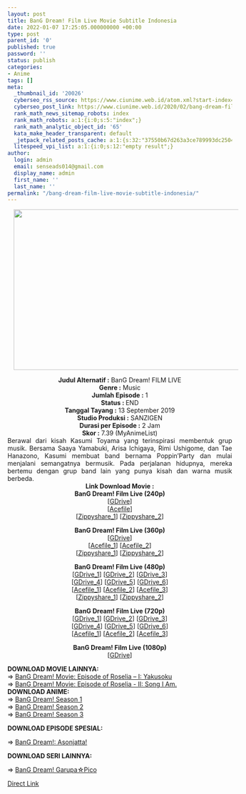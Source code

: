 ```yaml
---
layout: post
title: BanG Dream! Film Live Movie Subtitle Indonesia
date: 2022-01-07 17:25:05.000000000 +00:00
type: post
parent_id: '0'
published: true
password: ''
status: publish
categories:
- Anime
tags: []
meta:
  _thumbnail_id: '20026'
  cyberseo_rss_source: https://www.ciunime.web.id/atom.xml?start-index=1201&max-results=150
  cyberseo_post_link: https://www.ciunime.web.id/2020/02/bang-dream-film-live-movie-subtitle.html
  rank_math_news_sitemap_robots: index
  rank_math_robots: a:1:{i:0;s:5:"index";}
  rank_math_analytic_object_id: '65'
  kata_make_header_transparent: default
  _jetpack_related_posts_cache: a:1:{s:32:"37550b67d263a3ce789993dc25046c5f";a:2:{s:7:"expires";i:1647034095;s:7:"payload";a:0:{}}}
  litespeed_vpi_list: a:1:{i:0;s:12:"empty result";}
author:
  login: admin
  email: senseads014@gmail.com
  display_name: admin
  first_name: ''
  last_name: ''
permalink: "/bang-dream-film-live-movie-subtitle-indonesia/"
---
```

<div class="separator" style="clear: both; text-align: center;"><a href="https://1.bp.blogspot.com/-adcbSJhlBis/XkWRWTltzHI/AAAAAAAAd6U/1R63kd_dRhMf32pwpVhUni5DK6zAEJvbQCLcBGAsYHQ/s1600/BanG%2BDream%2521%2BFilm%2BLive.jpg" style="margin-left: 1em; margin-right: 1em;"><img border="0" data-original-height="720" data-original-width="1280" height="360" src="{{ site.baseurl }}/assets/2022/01/BanG%2BDream%2521%2BFilm%2BLive.jpg" width="640" /></a></div>
<p>
<div style="text-align: center;"><b>Judul Alternatif :</b>&nbsp;BanG Dream! FILM LIVE</div>
<div style="text-align: center;"><b>Genre :</b>&nbsp;<b></b>Music</div>
<div style="text-align: center;"><b>Jumlah Episode :</b>&nbsp;1<br /><b>Status :&nbsp;</b>END<br /><b>Tanggal Tayang :</b>&nbsp;13 September 2019<br /><b>Studio Produksi :</b>&nbsp;<b></b>SANZIGEN<br /><b>Durasi per Episode :</b>&nbsp;2 Jam</div>
<div style="text-align: center;"><b>Skor :</b>&nbsp;7.39 (MyAnimeList)</div>
<div style="text-align: center;"></div>
<div style="text-align: justify;">Berawal dari kisah Kasumi Toyama yang terinspirasi membentuk grup musik. Bersama Saaya Yamabuki, Arisa Ichigaya, Rimi Ushigome, dan Tae Hanazono, Kasumi membuat band bernama Poppin’Party dan mulai menjalani semangatnya bermusik. Pada perjalanan hidupnya, mereka bertemu dengan grup band lain yang punya kisah dan warna musik berbeda.</div>
<div style="text-align: justify;"></div>
<div style="text-align: justify;"></div>
<div style="text-align: center;"><b>Link Download Movie :</b></div>
<div style="text-align: center;">
<div style="text-align: center;"><b>BanG Dream! Film Live&nbsp;(240p)</b></div>
<div style="text-align: center;">[<a href="https://drive.google.com/uc?export=download&amp;id=1MNH0EajvoYfKgnBmEmETx38sNyPfZ1VX" target="_blank" rel="noopener">GDrive</a>]<br />[<a href="https://acefile.co/f/18217747/bakacan-id-bang-dream-film-live-bd-240p-mp4" target="_blank" rel="noopener">Acefile</a>]<br />[<a href="https://www73.zippyshare.com/v/ZLateE62/file.html" target="_blank" rel="noopener">Zippyshare_1</a>] [<a href="https://www87.zippyshare.com/v/PoMCZWOQ/file.html" target="_blank" rel="noopener">Zippyshare_2</a>]</p>
</div>
</div>
<div style="text-align: center;"><b>BanG Dream! Film Live&nbsp;(360p)</b></div>
<div style="text-align: center;">[<a href="https://drive.google.com/uc?export=download&amp;id=1F0-SZ61CLio_GSG-IJNfAg8sFNBtUk5R" target="_blank" rel="noopener">GDrive</a>]<br />[<a href="https://acefile.co/f/18217748/bakacan-id-bang-dream-film-live-bd-360p-mp4" target="_blank" rel="noopener">Acefile_1</a>] [<a href="https://acefile.co/f/18427981/maxnime-bang-dream-fl-movie-bd-360p-mp4" target="_blank" rel="noopener">Acefile_2</a>]</div>
<div style="text-align: center;">[<a href="https://www86.zippyshare.com/v/nyDDjP7a/file.html" target="_blank" rel="noopener">Zippyshare_1</a>] [<a href="https://www73.zippyshare.com/v/CC2Mor5J/file.html" target="_blank" rel="noopener">Zippyshare_2</a>]</p>
</div>
<div style="text-align: center;"><b>BanG Dream! Film Live&nbsp;(480p)</b><br />[<a href="https://drive.google.com/uc?export=download&amp;id=16qVKttG829wW_cDZlnGSDmUf8E0fZS8e" target="_blank" rel="noopener">GDrive_1</a>] [<a href="https://drive.google.com/uc?export=download&amp;id=1PUzxvhKcfZli_J_bNaetUXAQkwJjpYVg" target="_blank" rel="noopener">GDrive_2</a>] [<a href="https://drive.google.com/uc?id=16BCC6XG0cR6eFTLZbCWoc0bWOOA3Ehdj" target="_blank" rel="noopener">GDrive_3</a>]<br />[<a href="https://drive.google.com/uc?id=1GnFUvbq3uyPVzZkb3RmWR5UjSvQO_xlq" target="_blank" rel="noopener">GDrive_4</a>] [<a href="https://drive.google.com/uc?id=1TtGUAlXexV8RJi1BUgNuxTkQEyQe5mzk" target="_blank" rel="noopener">GDrive_5</a>] [<a href="https://drive.google.com/uc?id=1xSLs0XZDVHTtDgIpDQtVf0XwVz0ydzGw" target="_blank" rel="noopener">GDrive_6</a>]<br />[<a href="https://acefile.co/f/18210818/" target="_blank" rel="noopener">Acefile_1</a>] [<a href="https://acefile.co/f/18217750/bakacan-id-bang-dream-film-live-bd-480p-mkv" target="_blank" rel="noopener">Acefile_2</a>] [<a href="https://acefile.co/f/18306222/huntersekai-bng-d-f-bd-2019-480p-zip" target="_blank" rel="noopener">Acefile_3</a>]</div>
<div style="text-align: center;">[<a href="https://www73.zippyshare.com/v/rM5qjhYN/file.html" target="_blank" rel="noopener">Zippyshare_1</a>] [<a href="https://www87.zippyshare.com/v/Rn1Unchb/file.html" target="_blank" rel="noopener">Zippyshare_2</a>]</p>
<p><b>BanG Dream! Film Live&nbsp;(720p)</b><br />[<a href="https://drive.google.com/uc?export=download&amp;id=1jZwuzsP9CJilWKhIC5Mp8UUCocmzNaKq" target="_blank" rel="noopener">GDrive_1</a>] [<a href="https://drive.google.com/uc?export=download&amp;id=1hepHtFlpvxsv7KmrHQiSCxOupXomiQwO" target="_blank" rel="noopener">GDrive_2</a>] [<a href="https://drive.google.com/uc?id=1P9OzCME3lVZLxFV_8TUwHb12b_0J2z1R" target="_blank" rel="noopener">GDrive_3</a>]<br />[<a href="https://drive.google.com/uc?id=1J0OOOthrYn5uR3skyK0YgEHA8XFfwBKE" target="_blank" rel="noopener">GDrive_4</a>] [<a href="https://drive.google.com/uc?id=1syNimSyAoiy2S28WooHWm7Q_r9MKj3Hr" target="_blank" rel="noopener">GDrive_5</a>] [<a href="https://drive.google.com/uc?id=1CZ27BkxyPyEMT6gYqIAaBNQUNmWR0bHK" target="_blank" rel="noopener">GDrive_6</a>]<br />[<a href="https://acefile.co/f/18210815/" target="_blank" rel="noopener">Acefile_1</a>] [<a href="https://acefile.co/f/18217753/bakacan-id-bang-dream-film-live-bd-720p-mkv" target="_blank" rel="noopener">Acefile_2</a>] [<a href="https://acefile.co/f/18306224/huntersekai-bng-d-f-bd-2019-720p-zip" target="_blank" rel="noopener">Acefile_3</a>]</p>
<p><b>BanG Dream! Film Live&nbsp;(1080p)</b><br />[<a href="https://drive.google.com/uc?id=130SroJzBCCUkMwNWVVatXmsOKdHEFetE" target="_blank" rel="noopener">GDrive</a>]
<div style="text-align: left;"></div>
<div style="text-align: left;"></div>
<div style="text-align: left;">
<div><b>DOWNLOAD MOVIE&nbsp;</b><b style="text-align: justify;">LAINNYA</b><b>:</b></div>
<div></div>
<div>=&gt;&nbsp;<a href="https://www.ciunime.web.id/2022/01/bang-dream-movie-episode-of-roselia-i.html" target="_blank" rel="noopener">BanG Dream! Movie: Episode of Roselia – I: Yakusoku</a></div>
<div>=&gt;&nbsp;<a href="https://www.ciunime.web.id/2022/01/bang-dream-movie-episode-of-roselia-ii.html" target="_blank" rel="noopener">BanG Dream! Movie: Episode of Roselia - II: Song I Am.</a></div>
</div>
<div style="text-align: left;">
<div style="text-align: justify;"></div>
<div style="text-align: justify;"><b>DOWNLOAD ANIME:</b></div>
<div style="text-align: justify;"></div>
<div style="text-align: justify;">=&gt;&nbsp;<a href="https://www.ciunime.web.id/2019/01/bang-dream-season-1-episode-01-13-end.html" target="_blank" rel="noopener">BanG Dream! Season 1</a></div>
<div style="text-align: justify;">=&gt;&nbsp;<a href="https://www.ciunime.web.id/2019/03/bang-dream-season-2-episode-01-13-end.html" target="_blank" rel="noopener">BanG Dream! Season 2</a></div>
<div style="text-align: justify;">=&gt;&nbsp;<a href="https://www.ciunime.web.id/2020/04/bang-dream-season-3-episode-01-13-end.html" target="_blank" rel="noopener">BanG Dream! Season 3</a>
<div></div>
<p><b>DOWNLOAD EPISODE SPESIAL:</b></p>
<p>=&gt;&nbsp;<a href="https://www.ciunime.web.id/2019/07/bang-dream-asonjatta-spesial-subtitle.html" target="_blank" rel="noopener">BanG Dream!: Asonjatta!</a></p>
<p><b>DOWNLOAD SERI LAINNYA:</b></p>
<p>=&gt;&nbsp;<a href="https://www.ciunime.web.id/2019/03/bang-dream-garupapico-episode-01-26-end.html" target="_blank" rel="noopener">BanG Dream! Garupa☆Pico</a></div>
<div style="text-align: justify;"></div>
</div>
</div>
<link rel="stylesheet" href="https://cdnjs.cloudflare.com/ajax/libs/font-awesome/4.7.0/css/font-awesome.min.css" />
<div class="divbtn"> <a href="https://handymansurrender.com/fihup8buzv?key=94550f7ce39444073321dde3b8782f97" class="btn"><i class="fa fa-download"></i> Direct Link</a> </div>
